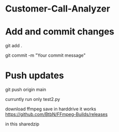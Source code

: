 # Customer-Call-Analyzer


# Add and commit changes
git add .


git commit -m "Your commit message"

# Push updates
git push origin main

curruntly run only test2.py


download ffmpeg save in harddrive it works
https://github.com/BtbN/FFmpeg-Builds/releases

in this sharedzip

